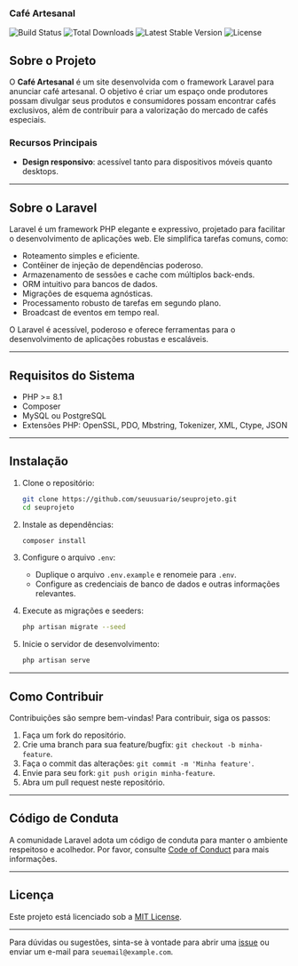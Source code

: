 ### Café Artesanal

![Build Status](https://img.shields.io/badge/build-passing-brightgreen) ![Total Downloads](https://img.shields.io/packagist/dt/laravel/framework) ![Latest Stable Version](https://img.shields.io/packagist/v/laravel/framework) ![License](https://img.shields.io/badge/license-MIT-blue)

## Sobre o Projeto

O **Café Artesanal** é um site desenvolvida com o framework Laravel para anunciar café artesanal. O objetivo é criar um espaço onde produtores possam divulgar seus produtos e consumidores possam encontrar cafés exclusivos, além de contribuir para a valorização do mercado de cafés especiais.

### Recursos Principais
- **Design responsivo**: acessível tanto para dispositivos móveis quanto desktops.

---

## Sobre o Laravel

Laravel é um framework PHP elegante e expressivo, projetado para facilitar o desenvolvimento de aplicações web. Ele simplifica tarefas comuns, como:
- Roteamento simples e eficiente.
- Contêiner de injeção de dependências poderoso.
- Armazenamento de sessões e cache com múltiplos back-ends.
- ORM intuitivo para bancos de dados.
- Migrações de esquema agnósticas.
- Processamento robusto de tarefas em segundo plano.
- Broadcast de eventos em tempo real.

O Laravel é acessível, poderoso e oferece ferramentas para o desenvolvimento de aplicações robustas e escaláveis.

---

## Requisitos do Sistema

- PHP >= 8.1
- Composer
- MySQL ou PostgreSQL
- Extensões PHP: OpenSSL, PDO, Mbstring, Tokenizer, XML, Ctype, JSON

---

## Instalação

1. Clone o repositório:
   ```bash
   git clone https://github.com/seuusuario/seuprojeto.git
   cd seuprojeto
   ```

2. Instale as dependências:
   ```bash
   composer install
   ```

3. Configure o arquivo `.env`:
   - Duplique o arquivo `.env.example` e renomeie para `.env`.
   - Configure as credenciais de banco de dados e outras informações relevantes.

4. Execute as migrações e seeders:
   ```bash
   php artisan migrate --seed
   ```

5. Inicie o servidor de desenvolvimento:
   ```bash
   php artisan serve
   ```

---

## Como Contribuir

Contribuições são sempre bem-vindas! Para contribuir, siga os passos:
1. Faça um fork do repositório.
2. Crie uma branch para sua feature/bugfix: `git checkout -b minha-feature`.
3. Faça o commit das alterações: `git commit -m 'Minha feature'`.
4. Envie para seu fork: `git push origin minha-feature`.
5. Abra um pull request neste repositório.

---

## Código de Conduta

A comunidade Laravel adota um código de conduta para manter o ambiente respeitoso e acolhedor. Por favor, consulte [Code of Conduct](https://laravel.com/docs/code-of-conduct) para mais informações.

---

## Licença

Este projeto está licenciado sob a [MIT License](https://opensource.org/licenses/MIT). 

---

Para dúvidas ou sugestões, sinta-se à vontade para abrir uma [issue](https://github.com/seuusuario/seuprojeto/issues) ou enviar um e-mail para `seuemail@example.com`.
